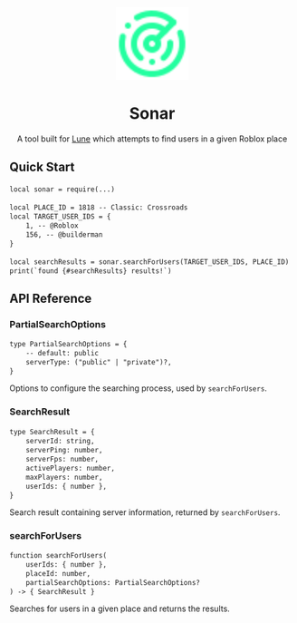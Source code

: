 <div align="center">
	<img src="assets/logo.svg" width="128" alt="Logo"/>
	<h1>Sonar</h1>
	<p>A tool built for <a href="https://github.com/lune-org/lune/">Lune</a> which attempts to find users in a given Roblox place</p>
</div>

## Quick Start

```luau
local sonar = require(...)

local PLACE_ID = 1818 -- Classic: Crossroads
local TARGET_USER_IDS = {
    1, -- @Roblox
    156, -- @builderman
}

local searchResults = sonar.searchForUsers(TARGET_USER_IDS, PLACE_ID)
print(`found {#searchResults} results!`)
```

## API Reference

### PartialSearchOptions

```luau
type PartialSearchOptions = {
    -- default: public
    serverType: ("public" | "private")?,
}
```

Options to configure the searching process, used by `searchForUsers`.

### SearchResult

```luau
type SearchResult = {
    serverId: string,
    serverPing: number,
    serverFps: number,
    activePlayers: number,
    maxPlayers: number,
    userIds: { number },
}
```

Search result containing server information, returned by `searchForUsers`.

### searchForUsers

```luau
function searchForUsers(
    userIds: { number },
    placeId: number,
    partialSearchOptions: PartialSearchOptions?
) -> { SearchResult }
```

Searches for users in a given place and returns the results.
